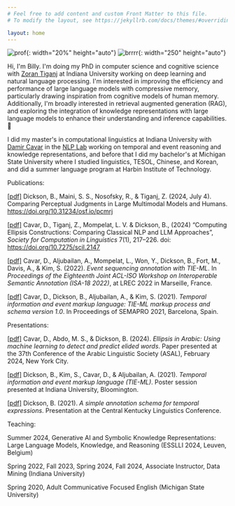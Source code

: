 ```yaml
---
# Feel free to add content and custom Front Matter to this file.
# To modify the layout, see https://jekyllrb.com/docs/themes/#overriding-theme-defaults

layout: home
---
```

![prof](../assets/images/prof.png){: width="20%" height="auto"}
![brrrr](../assets/images/brrrr.jpg){: width="250" height="auto"}

Hi, I'm Billy. I'm doing my PhD in computer science and cognitive science with [Zoran Tiganj](https://homes.luddy.indiana.edu/ztiganj/) at Indiana University working on deep learning and natural language processing. I'm interested in improving the efficiency and performance of large language models with compressive memory, particularly drawing inspiration from cognitive models of human memory. Additionally, I'm broadly interested in retrieval augmented generation (RAG), and exploring the integration of knowledge representations with large language models to enhance their understanding and inference capabilities.  👻

I did my master's in computational linguistics at Indiana University with [Damir Cavar](https://damir.cavar.me/) in the [NLP Lab](https://nlp-lab.org/) working on temporal and event reasoning and knowledge representations, and before that I did my bachelor's at Michigan State University where I studied linguistics, TESOL, Chinese, and Korean, and did a summer language program at Harbin Institute of Technology.

Publications:

[[pdf]](https://osf.io/preprints/psyarxiv/pcmrj) Dickson, B., Maini, S. S., Nosofsky, R., & Tiganj, Z. (2024, July 4). Comparing Perceptual Judgments in Large Multimodal Models and Humans. https://doi.org/10.31234/osf.io/pcmrj

[[pdf]](https://openpublishing.library.umass.edu/scil/article/id/2147/) Cavar, D., Tiganj, Z., Mompelat, L. V. & Dickson, B., (2024) “Computing Ellipsis Constructions: Comparing Classical NLP and LLM Approaches”, *Society for Computation in Linguistics* 7(1), 217–226. doi: https://doi.org/10.7275/scil.2147

[[pdf]](https://sigsem.uvt.nl/isa18/ISA-18_32_Paper.pdf) Cavar, D., Aljubailan, A., Mompelat, L., Won, Y., Dickson, B., Fort, M., Davis, A., & Kim, S. (2022). *Event sequencing annotation with TIE-ML*. In *Proceedings of the Eighteenth Joint ACL-ISO Workshop on Interoperable Semantic Annotation (ISA-18 2022)*, at LREC 2022 in Marseille, France.

[[pdf]](https://arxiv.org/abs/2109.13892) Cavar, D., Dickson, B., Aljubailan, A., & Kim, S. (2021). *Temporal information and event markup language: TIE-ML markup process and schema version 1.0*. In Proceedings of SEMAPRO 2021, Barcelona, Spain.

Presentations:

[[pdf]](https://nlp-lab.org/publications/Ellipsis_IU.pdf) Cavar, D., Abdo, M. S., & Dickson, B. (2024). *Ellipsis in Arabic: Using machine learning to detect and predict elided words*. Paper presented at the 37th Conference of the Arabic Linguistic Society (ASAL), February 2024, New York City.

[[pdf]](https://nlp-lab.org/timeevents/TIEML_Poster_8_27.pdf) Dickson, B., Kim, S., Cavar, D., & Aljubailan, A. (2021). *Temporal information and event markup language (TIE-ML)*. Poster session presented at Indiana University, Bloomington.

[[pdf]](../assets/Dickson_Time_CKLiC_21.pdf) Dickson, B. (2021). *A simple annotation schema for temporal expressions*. Presentation at the Central Kentucky Linguistics Conference.

Teaching:

Summer 2024, Generative AI and Symbolic Knowledge Representations: Large Language Models, Knowledge, and Reasoning (ESSLLI 2024, Leuven, Belgium)

Spring 2022, Fall 2023, Spring 2024, Fall 2024, Associate Instructor, Data Mining (Indiana University)

Spring 2020, Adult Communicative Focused English (Michigan State University)